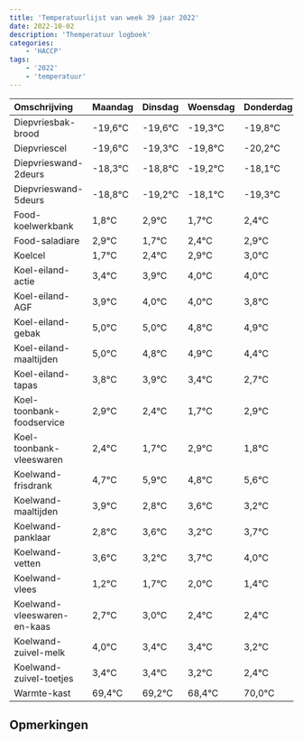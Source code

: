 ```yaml
---
title: 'Temperatuurlijst van week 39 jaar 2022'
date: 2022-10-02
description: 'Themperatuur logboek'
categories:
    - 'HACCP'
tags:
    - '2022'
    - 'temperatuur'
---
```

|Omschrijving|Maandag|Dinsdag|Woensdag|Donderdag|Vrijdag|Zaterdag|Zondag|
|:---|:---|:---|:---|:---|:---|:---|:---|
|Diepvriesbak-brood|-19,6°C|-19,6°C|-19,3°C|-19,8°C|-20,2°C|-19,1°C|-20,3°C|
|Diepvriescel|-19,6°C|-19,3°C|-19,8°C|-20,2°C|-19,1°C|-20,3°C|-19,6°C|
|Diepvrieswand-2deurs|-18,3°C|-18,8°C|-19,2°C|-18,1°C|-19,3°C|-18,6°C|-18,1°C|
|Diepvrieswand-5deurs|-18,8°C|-19,2°C|-18,1°C|-19,3°C|-18,6°C|-18,1°C|-18,0°C|
|Food-koelwerkbank|1,8°C|2,9°C|1,7°C|2,4°C|2,9°C|3,0°C|3,0°C|
|Food-saladiare|2,9°C|1,7°C|2,4°C|2,9°C|3,0°C|3,0°C|2,8°C|
|Koelcel|1,7°C|2,4°C|2,9°C|3,0°C|3,0°C|2,8°C|2,9°C|
|Koel-eiland-actie|3,4°C|3,9°C|4,0°C|4,0°C|3,8°C|3,9°C|3,4°C|
|Koel-eiland-AGF|3,9°C|4,0°C|4,0°C|3,8°C|3,9°C|3,4°C|2,7°C|
|Koel-eiland-gebak|5,0°C|5,0°C|4,8°C|4,9°C|4,4°C|3,7°C|4,9°C|
|Koel-eiland-maaltijden|5,0°C|4,8°C|4,9°C|4,4°C|3,7°C|4,9°C|3,8°C|
|Koel-eiland-tapas|3,8°C|3,9°C|3,4°C|2,7°C|3,9°C|2,8°C|3,6°C|
|Koel-toonbank-foodservice|2,9°C|2,4°C|1,7°C|2,9°C|1,8°C|2,6°C|2,2°C|
|Koel-toonbank-vleeswaren|2,4°C|1,7°C|2,9°C|1,8°C|2,6°C|2,2°C|2,7°C|
|Koelwand-frisdrank|4,7°C|5,9°C|4,8°C|5,6°C|5,2°C|5,7°C|6,0°C|
|Koelwand-maaltijden|3,9°C|2,8°C|3,6°C|3,2°C|3,7°C|4,0°C|3,4°C|
|Koelwand-panklaar|2,8°C|3,6°C|3,2°C|3,7°C|4,0°C|3,4°C|3,4°C|
|Koelwand-vetten|3,6°C|3,2°C|3,7°C|4,0°C|3,4°C|3,4°C|3,2°C|
|Koelwand-vlees|1,2°C|1,7°C|2,0°C|1,4°C|1,4°C|1,2°C|0,4°C|
|Koelwand-vleeswaren-en-kaas|2,7°C|3,0°C|2,4°C|2,4°C|2,2°C|1,4°C|3,0°C|
|Koelwand-zuivel-melk|4,0°C|3,4°C|3,4°C|3,2°C|2,4°C|4,0°C|3,1°C|
|Koelwand-zuivel-toetjes|3,4°C|3,4°C|3,2°C|2,4°C|4,0°C|3,1°C|2,3°C|
|Warmte-kast|69,4°C|69,2°C|68,4°C|70,0°C|69,1°C|68,3°C|69,4°C|

## Opmerkingen


